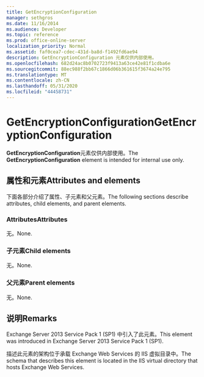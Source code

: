 ```yaml
---
title: GetEncryptionConfiguration
manager: sethgros
ms.date: 11/16/2014
ms.audience: Developer
ms.topic: reference
ms.prod: office-online-server
localization_priority: Normal
ms.assetid: faf0cea7-cdec-431d-ba8d-f1492fd6ae94
description: GetEncryptionConfiguration 元素仅供内部使用。
ms.openlocfilehash: 682d24ac8b0702723f9413a63ce42e81f1cdba6e
ms.sourcegitcommit: 88ec988f2bb67c1866d06b361615f3674a24e795
ms.translationtype: MT
ms.contentlocale: zh-CN
ms.lasthandoff: 05/31/2020
ms.locfileid: "44458731"
---
```

# <a name="getencryptionconfiguration"></a><span data-ttu-id="c60cf-103">GetEncryptionConfiguration</span><span class="sxs-lookup"><span data-stu-id="c60cf-103">GetEncryptionConfiguration</span></span>

<span data-ttu-id="c60cf-104">**GetEncryptionConfiguration**元素仅供内部使用。</span><span class="sxs-lookup"><span data-stu-id="c60cf-104">The **GetEncryptionConfiguration** element is intended for internal use only.</span></span> 

## <a name="attributes-and-elements"></a><span data-ttu-id="c60cf-105">属性和元素</span><span class="sxs-lookup"><span data-stu-id="c60cf-105">Attributes and elements</span></span>

<span data-ttu-id="c60cf-106">下面各部分介绍了属性、子元素和父元素。</span><span class="sxs-lookup"><span data-stu-id="c60cf-106">The following sections describe attributes, child elements, and parent elements.</span></span>
  
### <a name="attributes"></a><span data-ttu-id="c60cf-107">Attributes</span><span class="sxs-lookup"><span data-stu-id="c60cf-107">Attributes</span></span>

<span data-ttu-id="c60cf-108">无。</span><span class="sxs-lookup"><span data-stu-id="c60cf-108">None.</span></span>
  
### <a name="child-elements"></a><span data-ttu-id="c60cf-109">子元素</span><span class="sxs-lookup"><span data-stu-id="c60cf-109">Child elements</span></span>

<span data-ttu-id="c60cf-110">无。</span><span class="sxs-lookup"><span data-stu-id="c60cf-110">None.</span></span>
  
### <a name="parent-elements"></a><span data-ttu-id="c60cf-111">父元素</span><span class="sxs-lookup"><span data-stu-id="c60cf-111">Parent elements</span></span>

<span data-ttu-id="c60cf-112">无。</span><span class="sxs-lookup"><span data-stu-id="c60cf-112">None.</span></span>
  
## <a name="remarks"></a><span data-ttu-id="c60cf-113">说明</span><span class="sxs-lookup"><span data-stu-id="c60cf-113">Remarks</span></span>

<span data-ttu-id="c60cf-114">Exchange Server 2013 Service Pack 1 (SP1) 中引入了此元素。</span><span class="sxs-lookup"><span data-stu-id="c60cf-114">This element was introduced in Exchange Server 2013 Service Pack 1 (SP1).</span></span>
  
<span data-ttu-id="c60cf-115">描述此元素的架构位于承载 Exchange Web Services 的 IIS 虚拟目录中。</span><span class="sxs-lookup"><span data-stu-id="c60cf-115">The schema that describes this element is located in the IIS virtual directory that hosts Exchange Web Services.</span></span>
  

